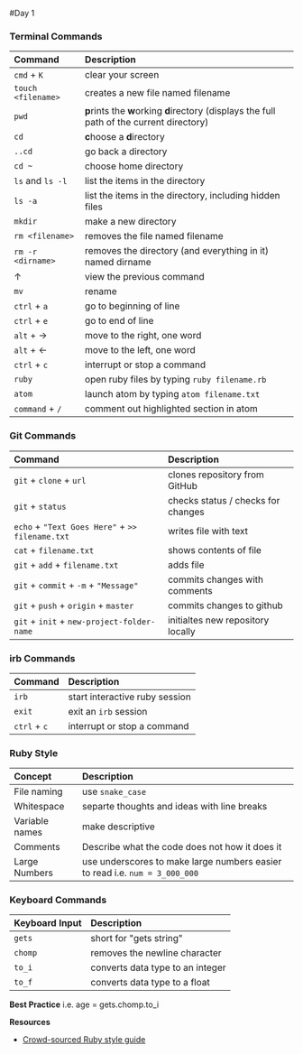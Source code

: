 #Day 1

### Terminal Commands
| Command | Description |
| :--- | :--- |
| `cmd` + `K` | clear your screen |
| `touch <filename>` | creates a new file named filename |
| `pwd` | <b>p</b>rints the <b>w</b>orking <b>d</b>irectory (displays the full path of the current directory) |
| `cd` | <b>c</b>hoose a <b>d</b>irectory |
| `..cd` | go back a directory |
| `cd ~` | choose home directory |
| `ls` and `ls -l`| list the items in the directory |
| `ls -a` | list the items in the directory, including hidden files |
| `mkdir` | make a new directory |
| `rm <filename>` | removes the file named filename |
| `rm -r <dirname>` | removes the directory (and everything in it) named dirname |
| &#8593; | view the previous command |
| `mv` | rename
| `ctrl` + `a` | go to beginning of line |
| `ctrl` + `e` | go to end of line |
| `alt` + &#8594; | move to the right, one word |
| `alt` + &#8592; | move to the left, one word |
| `ctrl` + `c` | interrupt or stop a command |
| `ruby` | open ruby files by typing `ruby filename.rb`|
| `atom` | launch atom by typing `atom filename.txt` |
| `command` + `/` | comment out highlighted section in atom |

### Git Commands
| Command | Description |
| :---------- | :-------------- |
| `git` + `clone` + `url` | clones repository from GitHub | 
| `git` + `status` | checks status / checks for changes |
| `echo` + `"Text Goes Here"` + `>> filename.txt` | writes file with text |
| `cat` + `filename.txt` | shows contents of file |
| `git` + `add` + `filename.txt` | adds file |
| `git` + `commit` + `-m` + `"Message"` | commits changes with comments |
| `git` + `push` + `origin` + `master` | commits changes to github |
| `git` + `init` + `new-project-folder-name` | initialtes new repository locally | 

### irb Commands
| Command | Description |
| :--- | :--- |
| `irb` | start interactive ruby session |
| `exit` | exit an `irb` session |
| `ctrl` + `c` | interrupt or stop a command |


### Ruby Style
| Concept | Description | 
| :----- | :------ |
| File naming | use `snake_case` | 
| Whitespace | separte thoughts and ideas with line breaks | 
| Variable names | make descriptive | 
| Comments | Describe what the code does not how it does it | 
| Large Numbers | use underscores to make large numbers easier to read i.e. `num = 3_000_000` | 

### Keyboard Commands
| Keyboard Input | Description |
| :--------- | :---------- |
| `gets` | short for "gets string" |
| `chomp` | removes the newline character | 
| `to_i` | converts data type to an integer | 
| `to_f` | converts data type to a float |
**Best Practice** i.e. age = gets.chomp.to_i

**Resources**
* [Crowd-sourced Ruby style guide](https://github.com/bbatsov/ruby-style-guide)

